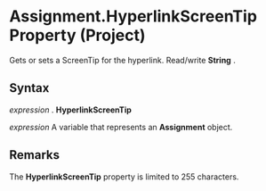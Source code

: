 
# Assignment.HyperlinkScreenTip Property (Project)

Gets or sets a ScreenTip for the hyperlink. Read/write  **String** .


## Syntax

 _expression_ . **HyperlinkScreenTip**

 _expression_ A variable that represents an **Assignment** object.


## Remarks

The  **HyperlinkScreenTip** property is limited to 255 characters.

